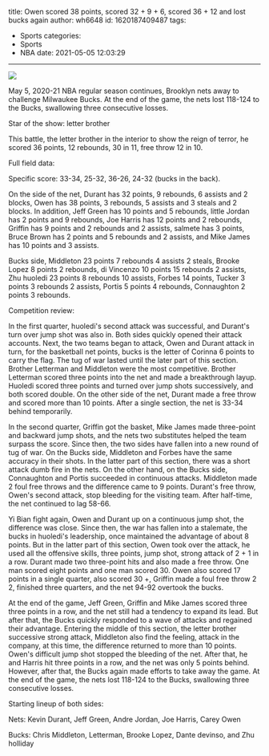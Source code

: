 title: Owen scored 38 points, scored 32 + 9 + 6, scored 36 + 12 and lost bucks again
author: wh6648
id: 1620187409487
tags: 
- Sports
categories: 
- Sports
- NBA
date: 2021-05-05 12:03:29
---
![](https://p6.itc.cn/q_70/images01/20210505/fb4edcc9e29f40eeb838ad3c87c19f21.jpeg)


May 5, 2020-21 NBA regular season continues, Brooklyn nets away to challenge Milwaukee Bucks. At the end of the game, the nets lost 118-124 to the Bucks, swallowing three consecutive losses.

Star of the show: letter brother

This battle, the letter brother in the interior to show the reign of terror, he scored 36 points, 12 rebounds, 30 in 11, free throw 12 in 10.

Full field data:

Specific score: 33-34, 25-32, 36-26, 24-32 (bucks in the back).

On the side of the net, Durant has 32 points, 9 rebounds, 6 assists and 2 blocks, Owen has 38 points, 3 rebounds, 5 assists and 3 steals and 2 blocks. In addition, Jeff Green has 10 points and 5 rebounds, little Jordan has 2 points and 9 rebounds, Joe Harris has 12 points and 2 rebounds, Griffin has 9 points and 2 rebounds and 2 assists, salmete has 3 points, Bruce Brown has 2 points and 5 rebounds and 2 assists, and Mike James has 10 points and 3 assists.

Bucks side, Middleton 23 points 7 rebounds 4 assists 2 steals, Brooke Lopez 8 points 2 rebounds, di Vincenzo 10 points 15 rebounds 2 assists, Zhu huoledi 23 points 8 rebounds 10 assists, Forbes 14 points, Tucker 3 points 3 rebounds 2 assists, Portis 5 points 4 rebounds, Connaughton 2 points 3 rebounds.

Competition review:

In the first quarter, huoledi's second attack was successful, and Durant's turn over jump shot was also in. Both sides quickly opened their attack accounts. Next, the two teams began to attack, Owen and Durant attack in turn, for the basketball net points, bucks is the letter of Corinna 6 points to carry the flag. The tug of war lasted until the later part of this section. Brother Letterman and Middleton were the most competitive. Brother Letterman scored three points into the net and made a breakthrough layup. Huoledi scored three points and turned over jump shots successively, and both scored double. On the other side of the net, Durant made a free throw and scored more than 10 points. After a single section, the net is 33-34 behind temporarily.

In the second quarter, Griffin got the basket, Mike James made three-point and backward jump shots, and the nets two substitutes helped the team surpass the score. Since then, the two sides have fallen into a new round of tug of war. On the Bucks side, Middleton and Forbes have the same accuracy in their shots. In the latter part of this section, there was a short attack dumb fire in the nets. On the other hand, on the Bucks side, Connaughton and Portis succeeded in continuous attacks. Middleton made 2 foul free throws and the difference came to 9 points. Durant's free throw, Owen's second attack, stop bleeding for the visiting team. After half-time, the net continued to lag 58-66.

Yi Bian fight again, Owen and Durant up on a continuous jump shot, the difference was close. Since then, the war has fallen into a stalemate, the bucks in huoledi's leadership, once maintained the advantage of about 8 points. But in the latter part of this section, Owen took over the attack, he used all the offensive skills, three points, jump shot, strong attack of 2 + 1 in a row. Durant made two three-point hits and also made a free throw. One man scored eight points and one man scored 30. Owen also scored 17 points in a single quarter, also scored 30 +, Griffin made a foul free throw 2 2, finished three quarters, and the net 94-92 overtook the bucks.

At the end of the game, Jeff Green, Griffin and Mike James scored three three points in a row, and the net still had a tendency to expand its lead. But after that, the Bucks quickly responded to a wave of attacks and regained their advantage. Entering the middle of this section, the letter brother successive strong attack, Middleton also find the feeling, attack in the company, at this time, the difference returned to more than 10 points. Owen's difficult jump shot stopped the bleeding of the net. After that, he and Harris hit three points in a row, and the net was only 5 points behind. However, after that, the Bucks again made efforts to take away the game. At the end of the game, the nets lost 118-124 to the Bucks, swallowing three consecutive losses.

Starting lineup of both sides:

Nets: Kevin Durant, Jeff Green, Andre Jordan, Joe Harris, Carey Owen

Bucks: Chris Middleton, Letterman, Brooke Lopez, Dante devinso, and Zhu holliday

